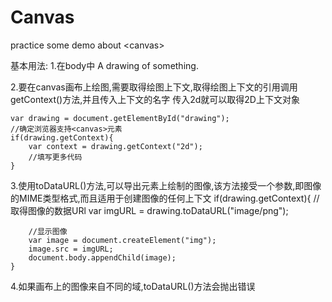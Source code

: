 # Canvas
practice some demo  about &lt;canvas>


基本用法:
1.在body中
<canvas id="drawing" width="200" height="200">A drawing of something.</canvas>

2.要在canvas画布上绘图,需要取得绘图上下文,取得绘图上下文的引用调用getContext()方法,并且传入上下文的名字
传入2d就可以取得2D上下文对象

    var drawing = document.getElementById("drawing");
    //确定浏览器支持<canvas>元素
    if(drawing.getContext){
        var context = drawing.getContext("2d");
        //填写更多代码
    }


3.使用toDataURL()方法,可以导出<canvas>元素上绘制的图像,该方法接受一个参数,即图像的MIME类型格式,而且适用于创建图像的任何上下文
    if(drawing.getContext){
        //取得图像的数据URl
        var imgURL = drawing.toDataURL("image/png");

        //显示图像
        var image = document.createElement("img");
        image.src = imgURL;
        document.body.appendChild(image);
    }

4.如果画布上的图像来自不同的域,toDataURL()方法会抛出错误


